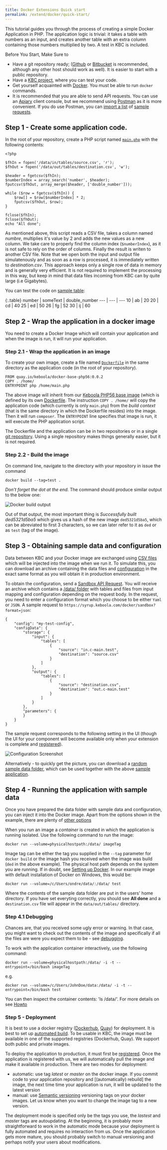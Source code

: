 ```yaml
---
title: Docker Extensions Quick start
permalink: /extend/docker/quick-start/
---
```


This tutorial guides you through the process of creating a simple Docker Application in PHP. 
The application logic is trivial: it takes a table with numbers as an input, and creates another table 
with an extra column containing those numbers multiplied by two. A test in KBC is included. 

Before You Start, Make Sure to
- Have a git repository ready; ([Github](https://github.com/) or [Bitbucket](https://bitbucket.org/) is recommended, although any other host should work as well). It is easier to start with a public repository.
- Have a [KBC project](/overview/devel-project/), where you can test your code.
- Get yourself acquainted with [Docker](/extend/docker/tutorial/). You must be able to run `docker` commands.
- It is recommended that you are able to send API requests. You can use an [Apiary](https://apiary.io/) client console, but we 
recommend using [Postman](https://www.getpostman.com/) as it is
more convenient. If you do use Postman, you can [import a list](/overview/api/)
of [sample requests](https://www.getpostman.com/collections/87da6ac847f5edcac776).


## Step 1 - Create some application code.

In the root of your repository, create a PHP script named 
[`main.php`](https://github.com/keboola/docs-docker-example-basic/blob/master/main.php) with the following contents:

    <?php

    $fhIn = fopen('/data/in/tables/source.csv', 'r');
    $fhOut = fopen('/data/out/tables/destination.csv', 'w');

    $header = fgetcsv($fhIn);
    $numberIndex = array_search('number', $header);
    fputcsv($fhOut, array_merge($header, ['double_number']));

    while ($row = fgetcsv($fhIn)) {
        $row[] = $row[$numberIndex] * 2;
        fputcsv($fhOut, $row);
    }

    fclose($fhIn);
    fclose($fhOut);
    echo "All done";
    
As mentioned above, this script reads a CSV file, takes a column named
_numbre_, multiplies it's value by 2 and adds the new values as a new column. 
We take care to properly find the column index (`$numberIndex`), as it is not safe to rely on the order of columns.
Finally the result is writen to another CSV file. Note that we open both the input and output file simulatenously 
and as soon as a row is processed,
it is immediately written to _destination.csv_. This approach keeps only a single row of data in memory and is
generally very efficient. It is not required to implement the processing in this way, but keep in mind that data files
incoming from KBC can by quite large (i.e Gigabytes).

You can test the code on [sample table](/extend/source.csv):

{:.table}
number | someText | double_number
--- | --- | ---
10 | ab | 20
20 | cd | 40
25 | ed | 50
26 | fg | 52
30 | ij | 60


## Step 2 - Wrap the application in a docker image
You need to create a Docker Image which will contain your application and when the image is run, it will run 
your application. 

### Step 2.1 - Wrap the application in an image
To create your own image, create a file named 
[`Dockerfile`](https://github.com/keboola/docs-docker-example-basic/blob/master/Dockerfile) in the same directory as the 
application code (in the root of your repository). 

	FROM quay.io/keboola/docker-base-php56:0.0.2
    COPY . /home/
    ENTRYPOINT php /home/main.php

The above image will inherit from our [Keboola PHP56 base image](https://quay.io/repository/keboola/docker-base-php56)
(which is defined by its own [Dockerfile](https://github.com/keboola/docker-base-php56/blob/master/Dockerfile).
The instruction `COPY . /home/` will copy the application code (which currently is only `main.php`) 
from the *build context* (that is the same directory in which the Dockerfile resides) into the image. Then it will run
`composer`. The `ENTRYPOINT` line specifies that image is run, it will execute the PHP application script. 

The Dockerfile and the application can be in two repositories or in a 
single [git repository](https://github.com/keboola/docs-docker-example-basic). Using a single repository makes 
things generally easier, but it is not required.

### Step 2.2 - Build the image
On command line, navigate to the directory with your repository in issue the command
    
    docker build --tag=test .

_Don't forget the dot at the end_. The command should produce similar output to the below one:

 ![Docker build output](/extend/docker/build-output.png)

Out of that output, the most important thing is *Successfully built ded5321d5ba5* which gives us a 
hash of the new image `ded5321d5ba5`, which can be abreviated to first 3 characters, so we can
later refer to it as `ded` or as `test` (tag of the image). 

## Step 3 - Obtaining sample data and configuration
Data between KBC and your Docker image are exchanged using [CSV files](/extend/common-interface/) which will be 
injected into the image when we run it. To simulate this, you can download an archive containing the data files 
and [configuration](/extend/common-interface/config-file/) in the exact same format as you will obtain it
in production environment.

To obtain the configuration, send a [Sandbox API Request](/extend/common-interface/sandbox/). You will receive an 
archive which contains a [/data/ folder](/extend/common-interface/) with tables and files from input mapping and
configuration depending on the request body. In the request, you need to enter a configuration format which 
you choose to be either `Yaml` or `JSON`. A sample request to `https://syrup.keboola.com/docker/sandbox?format=json`:

    {
        "config": "my-test-config",
        "configData": {
            "storage": {
                "input": {
                    "tables": [
                        {
                            "source": "in.c-main.test",
                            "destination": "source.csv"
                        }
                    ]
                },
                "output": {
                    "tables": [
                        {
                            "source": "destination.csv",
                            "destination": "out.c-main.test"
                        }            		
                    ]
                }
            },
            "parameters": {
            }
        }
    }
 
The sample request corresponds to the following setting in the UI (though the UI for your component will become 
available only when your extension is complete and [registered](/extend/registration/)).

![Configuration Screenshot](/extend/docker/configuration-sample.png) 

Alternatively - to quickly get the picture, you can download a [random sample data folder](/extend/docker/data.zip),
 which can be used together with the above [sample application](https://github.com/keboola/docs-docker-example-basic).

## Step 4 - Running the application with sample data 
Once you have prepared the data folder with sample data and configuration, you can inject it into the Docker image. 
Apart from the options shown in the example, there are plenty of [other options](/extend/common-interface/config-file/)

When you run an image a *container* is created in which the application is running isolated. 
Use the following command to run the image:

    docker run --volume=physicalhostpath:/data/ imageTag

Image tag can be either the tag you supplied in the `--tag` parameter for `docker build` or the image hash you received
when the image was build (`ded` in the above example). 
The physical host path depends on the system you are running. If in doubt, 
see [Setting up Docker](/extend/docker/tutorial/sharing-files/). In our example image with default installation of Docker on 
Windows, this would be:

    docker run --volume=/c/Users/ondre/data/:/data/ test

Where the contents of the sample data folder are put in the users' home directory. If you have set everyting correctly,
you should see **All done** and a `destination.csv` file will appear in the `data/out/tables/` directory.

### Step 4.1 Debugging

Chances are, that you received some ugly error or warning. In that case, you might want to check out the 
contents of the image and specifically if all the files are were you expect 
them to be - see [debugging](/extend/docker/running/).

To work with the application container interactively, use the following command:

    docker run --volume=physicalhostpath:/data/ -i -t --entrypoint=/bin/bash imageTag

e.g.

    docker run --volume=/c/Users/JohnDoe/data:/data/ -i -t --entrypoint=/bin/bash test

You can then inspect the container contents: 'ls /data/'. For more details on see [Howto](/extend/docker/running/)


### Step 5 - Deployment

It is best to use a docker registry ([Dockerhub](https://hub.docker.com/), [Quay](https://quay.io/)) for 
deployment. It is best to set up [automated build](/extend/docker/tutorial/automated-build/). To 
be usable in KBC, the image must be available in one of the supported registries (Dockerhub, Quay).
We support both public and private images. 

To deploy the application to production, it must first be [registered](/extend/registration/). Once the
application is registered with us, we will automatically pull the image and make it available in production.
There are two modes for deployment:

- automatic: use tag *latest* or *master* on the docker image. If you commit code to your application 
repository and [(automatically) rebuild] the image, the next time time your application is run, 
it will be updated to the latest version
- manual: use [Semantic versioning](http://semver.org/) versioning tags on your docker images. 
Let us know when you want to change the image tag to a new version. 

The deployment mode is specified only be the tags you use, the *lastest* and *master* tags are autoupdating.
At the beginning, it is probably more straightforward to work in the automatic mode because your deployment is 
fully automated and requires no interaction from us. Once the application gets more mature, you should probably 
switch to manual versioning and perhaps notify your users about modifications.
